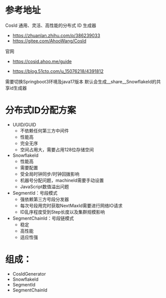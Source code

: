 # 参考地址
CosId 通用、灵活、高性能的分布式 ID 生成器
- https://zhuanlan.zhihu.com/p/386239033
- https://gitee.com/AhooWang/CosId

官网
- https://cosid.ahoo.me/guide

- https://blog.51cto.com/u_15076218/4391812

需要切换Springboot3环境及java17版本
默认会生成__share__SnowflakeId的共享id生成器

# 分布式ID分配方案
- UUID/GUID
    - 不依赖任何第三方中间件
    - 性能高
    - 完全无序
    - 空间占用大，需要占用128位存储空间
- SnowflakeId
    - 性能高
    - 需要配置
    - 受全局时钟同步/时钟回拨影响
    - 机器号分配问题，machineId需要手动设置
    - JavaScript数值溢出问题
- SegmentId：号段模式
    - 强依赖第三方号段分发器
    - 每次号段用完时获取NextMaxId需要进行网络IO请求
    - ID乱序程度受到Step长度以及集群规模影响
- SegmentChainId：号段链模式
    - 稳定
    - 高性能
    - 适应性强
  
# 组成：
- CosIdGenerator
- SnowflakeId
- SegmentId
- SegmentChainId

